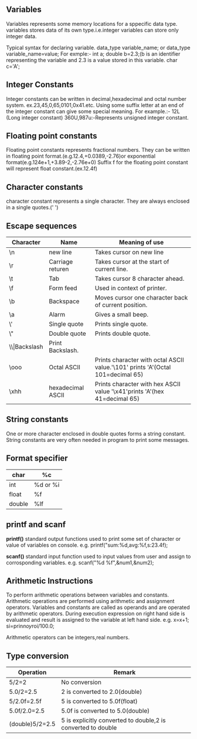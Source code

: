 ## Variables

Variables represents some memory locations for a sppecific data type.
variables stores data of its own type.i.e.integer variables can store only integer data.

Typical syntax for declaring variable.
data_type variable_name; or data_type variable_name=value;
For exmple:-
int a;
double b=2.3;(b is an identifier representing the variable and 2.3 is a value stored in this variable.
char c='A';

## Integer Constants
Integer constants can be written in decimal,hexadecimal and octal number system.
ex.23,45,0,65,0101,0x41.etc.
Using some suffix letter at an end of the integer constant can give some special meaning.
For example.:- 12L (Long integer constant)
360U,987u:-Represents unsigned integer constant.

## Floating point constants
Floating point constants represents fractional numbers.
They can be written in floating point format.(e.g.12.4,+0.0389,-2.76)or exponential format(e.g.124e+1,+3.89-2,-2.76e+0)
Suffix f for the floating point constant will represent float constant.(ex.12.4f)

## Character constants
character constant represents a single character.
They are always enclosed in a single quotes.(' ')

## Escape sequences
|Character|Name|Meaning of use|
|---------|----|------------ |
|\n|new line|Takes cursor on new line|
|\r|Carriage returen|Takes cursor at the start of current line.|
|\t|Tab|Takes cursor 8 character ahead.|
|\f|Form feed|Used in context of printer.|
|\b|Backspace|Moves cursor one character back of current position.|
|\a|Alarm|Gives a small beep.|
|\\'|Single quote|Prints single quote.|
|\\"|Double quote|Prints double quote.|
|\\\\\|Backslash|Print Backslash.|
|\ooo|Octal ASCII|Prints character with octal ASCII value.'\101' prints 'A'(Octal 101=decimal 65)|
|\xhh|hexadecimal ASCII|Prints character with hex ASCII value '\x41'prints 'A'(hex 41=decimal 65)|


## String constants		

One or more character enclosed in double quotes forms a string constant.
String constants are very often needed in program to print some messages.

## Format specifier	

|char|%c|
|----|--|
|int|%d or %i|
|float|%f|
|double|%lf|							  
										  
## printf and scanf			

**printf()**
standard output functions used to print some set of character or value of variables on console.
e.g. printf("sum:%d,avg:%f,s:23.4f);

**scanf()**
standard input function used to input values from user and assign to corrosponding variables.
e.g. scanf("%d %f",&num1,&num2);


## Arithmetic Instructions		

To perform arithmetic operations between variables and constants.
Arithmetic operations are performed using arithmetic and assignment operators.
Variables and constants are called as operands and are operated by arithmetic operators.
During execution expression on right hand side is evaluated and result is assigned to the variable at left hand side.
e.g. x=x+1;
     si=prin*noy*roi/100.0;
	 
Arithmetic operators can be integers,real numbers.

## Type conversion		

|Operation|Remark|
|---------|------|
|5/2=2 |No conversion|
|5.0/2=2.5|2 is converted to 2.0(double)| 
|5/2.0f=2.5f|5 is converted to 5.0f(float)|
|5.0f/2.0=2.5|5.0f is converted to 5.0(double)|
|(double)5/2=2.5|5 is explicitly converted to double,2 is converted to double|


